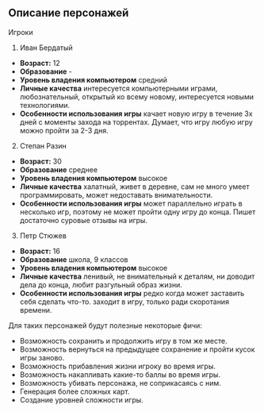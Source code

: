 ## Описание персонажей

Игроки

1. Иван Бердатый
 * **Возраст:** 12
 * **Образование** -
 * **Уровень владения компьютером** средний
 * **Личные качества** интересуется компьютерными играми, любознательный, открытый ко всему новому, интересуется новыми технологиями.
 * **Особенности использования игры** качает новую игру в течение 3х дней с моменты захода на торрентах. Думает, что игру любую игру можно пройти за 2-3 дня. 
	


2. Степан Разин
 * **Возраст:** 30
 * **Образование** среднее
 * **Уровень владения компьютером** высокое
 * **Личные качества** халатный, живет в деревне, сам не много умеет программировать, может недоставать внимательности.
 * **Особенности использования игры** может параллельно играть в несколько игр, поэтому не может пройти одну игру до конца. Пишет достаточно суровые отзывы на игры.



3. Петр Стюжев
 * **Возраст:** 16
 * **Образование** школа, 9 классов
 * **Уровень владения компьютером** высокое
 * **Личные качества** ленивый, не внимательный к деталям, ни доводит дела до конца, любит разгульный образ жизни.
 * **Особенности использования игры** редко когда может заставить себя сделать что-то. заходит в игру, только ради скоротания времени. 


 Для таких персонажей будут полезные некоторые фичи:
 * Возможность сохранить и продолжить игру в том же месте.
 * Возможность вернуться на предыдущее сохранение и пройти кусок игры заново.
 * Возможность прибавления жизни игроку во время игры.
 * Возможность накапливать какие-то баллы во время игры.
 * Возможность убивать персонажа, не соприкасаясь с ним.
 * Генерация более сложных карт.
 * Создание уровней сложности игры.
